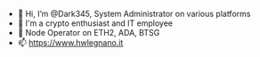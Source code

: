 - 👋 Hi, I’m @Dark345, System Administrator on various platforms
- 👀 I'm a crypto enthusiast and IT employee
- 🌱 Node Operator on ETH2, ADA, BTSG
- 📫 https://www.hwlegnano.it

<!---
Dark345/Dark345 is a ✨ special ✨ repository because its `README.md` (this file) appears on your GitHub profile.
You can click the Preview link to take a look at your changes.
--->
